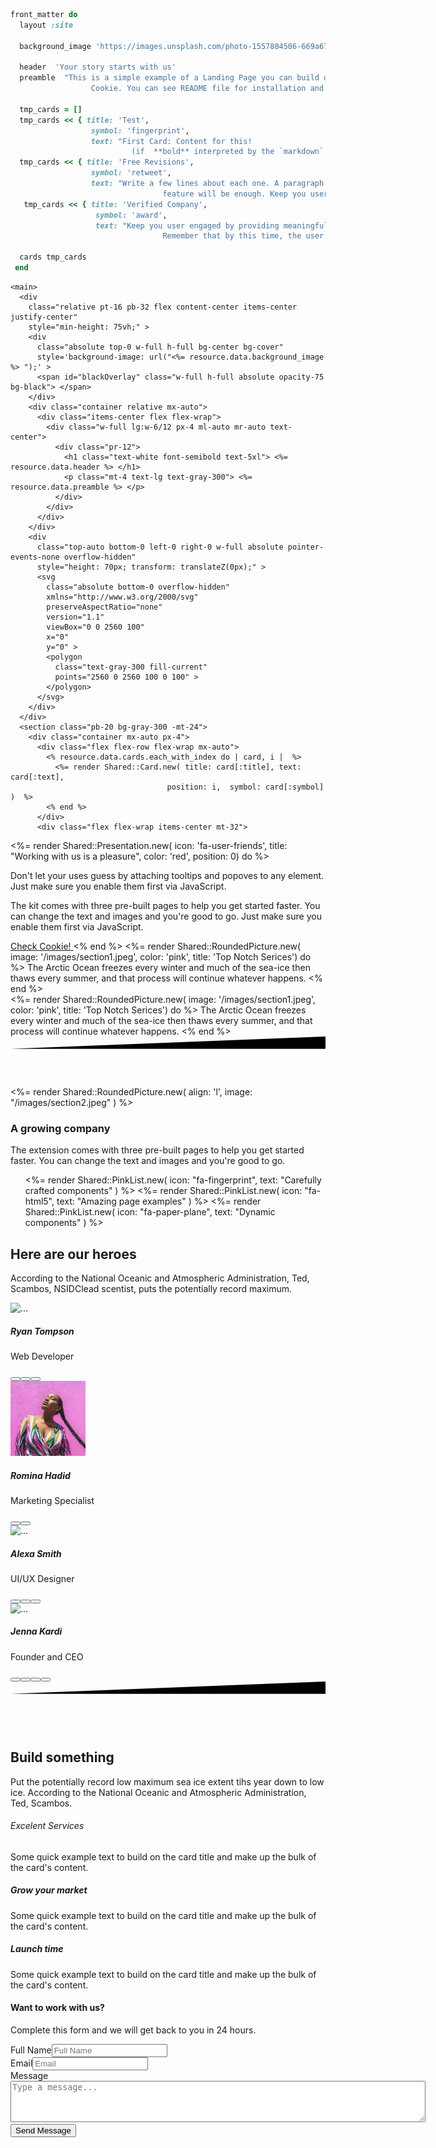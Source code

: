 ~~~ruby
front_matter do 
  layout :site

  background_image 'https://images.unsplash.com/photo-1557804506-669a67965ba0?ixlib=rb-1.2.1&amp;ixid=eyJhcHBfaWQiOjEyMDd9&amp;auto=format&amp;fit=crop&amp;w=1267&amp;q=80'

  header  'Your story starts with us'
  preamble  "This is a simple example of a Landing Page you can build using
                  Cookie. You can see README file for installation and customization."

  tmp_cards = []
  tmp_cards << { title: 'Test',
                  symbol: 'fingerprint',
                  text: "First Card: Content for this! 
                           (if  **bold** interpreted by the `markdown` filter)" }
  tmp_cards << { title: 'Free Revisions',
                  symbol: 'retweet',
                  text: "Write a few lines about each one. A paragraph describing a
                                  feature will be enough. Keep you user engaged!" }
   tmp_cards << { title: 'Verified Company',
                   symbol: 'award',
                   text: "Keep you user engaged by providing meaningful information.
                                  Remember that by this time, the user is curious."}

  cards tmp_cards
 end
~~~

  <div class="text-gray-800 antialiased">
    
    <main>
      <div
        class="relative pt-16 pb-32 flex content-center items-center justify-center"
        style="min-height: 75vh;" >
        <div
          class="absolute top-0 w-full h-full bg-center bg-cover"
          style='background-image: url("<%= resource.data.background_image %> ");' >
          <span id="blackOverlay" class="w-full h-full absolute opacity-75 bg-black"> </span>
        </div>
        <div class="container relative mx-auto">
          <div class="items-center flex flex-wrap">
            <div class="w-full lg:w-6/12 px-4 ml-auto mr-auto text-center">
              <div class="pr-12">
                <h1 class="text-white font-semibold text-5xl"> <%= resource.data.header %> </h1>
                <p class="mt-4 text-lg text-gray-300"> <%= resource.data.preamble %> </p>
              </div>
            </div>
          </div>
        </div>
        <div
          class="top-auto bottom-0 left-0 right-0 w-full absolute pointer-events-none overflow-hidden"
          style="height: 70px; transform: translateZ(0px);" >
          <svg
            class="absolute bottom-0 overflow-hidden"
            xmlns="http://www.w3.org/2000/svg"
            preserveAspectRatio="none"
            version="1.1"
            viewBox="0 0 2560 100"
            x="0"
            y="0" >
            <polygon
              class="text-gray-300 fill-current"
              points="2560 0 2560 100 0 100" >
            </polygon>
          </svg>
        </div>
      </div>
      <section class="pb-20 bg-gray-300 -mt-24">
        <div class="container mx-auto px-4">
          <div class="flex flex-row flex-wrap mx-auto">
            <% resource.data.cards.each_with_index do | card, i |  %>
              <%= render Shared::Card.new( title: card[:title], text: card[:text],
                                       position: i,  symbol: card[:symbol] )  %>
            <% end %>
          </div>
          <div class="flex flex-wrap items-center mt-32">
<%= render Shared::Presentation.new(  icon: 'fa-user-friends',
                                     title: "Working with us is a pleasure",
                                     color: 'red',
                                     position: 0) do                                                          %>
              <p class="text-lg font-light leading-relaxed mt-4 mb-4 text-gray-700" >
                Don't let your uses guess by attaching tooltips and popoves to
                any element. Just make sure you enable them first via
                JavaScript.
              </p>
              <p class="text-lg font-light leading-relaxed mt-0 mb-8 text-gray-700" >
                The kit comes with three pre-built pages to help you get started
                faster. You can change the text and images and you're good to
                go. Just make sure you enable them first via JavaScript.
              </p>
              <a href="https://github.com/topofocus/cookie"
                 class="font-bold text-gray-500 px-8 py-4 rounded-md bg-gray-50 hover:bg-gray-400 hover:text-gray-50">
                Check Cookie!
              </a>
<%        end                                                                                                 %>
<%= render Shared::RoundedPicture.new( image: '/images/section1.jpeg', color: 'pink',
                                                    title: 'Top Notch Serices') do                            %>
                    The Arctic Ocean freezes every winter and much of the
                    sea-ice then thaws every summer, and that process will
                    continue whatever happens.
<%          end                                                                                               %>
        </div></div>
            </div>
<%= render Shared::RoundedPicture.new( image: '/images/section1.jpeg', color: 'pink',
                                                    title: 'Top Notch Serices') do                            %>
                    The Arctic Ocean freezes every winter and much of the
                    sea-ice then thaws every summer, and that process will
                    continue whatever happens.
<%          end                                                                                               %>
        </div></div>
      </section>
      <section class="relative py-20">
        <div
          class="bottom-auto top-0 left-0 right-0 w-full absolute pointer-events-none overflow-hidden -mt-20"
          style="height: 80px; transform: translateZ(0px);"
        >
          <svg
            class="absolute bottom-0 overflow-hidden"
            xmlns="http://www.w3.org/2000/svg"
            preserveAspectRatio="none"
            version="1.1"
            viewBox="0 0 2560 100"
            x="0"
            y="0"
          >
            <polygon
              class="text-white fill-current"
              points="2560 0 2560 100 0 100"
            ></polygon>
          </svg>
        </div>
        <div class="container mx-auto px-4">
          <div class="items-center flex flex-wrap">
            <%= render Shared::RoundedPicture.new( align: 'l', image: "/images/section2.jpeg"  ) %>
            <div class="w-full md:w-5/12 ml-auto mr-auto px-4">
              <div class="md:pr-12">
                <div
                  class="text-pink-600 p-3 text-center inline-flex items-center justify-center w-16 h-16 mb-6 shadow-lg rounded-full bg-pink-300"
                >
                  <i class="fas fa-rocket text-xl"></i>
                </div>
                <h3 class="text-3xl font-semibold">A growing company</h3>
                <p class="mt-4 text-lg leading-relaxed text-gray-600">
                  The extension comes with three pre-built pages to help you get
                  started faster. You can change the text and images and you're
                  good to go.
                </p>
                <ul class="list-none mt-6">
<%=                 render Shared::PinkList.new( icon: "fa-fingerprint", text: "Carefully crafted components" )     %> 
<%=                 render Shared::PinkList.new( icon: "fa-html5", text: "Amazing page examples" )                  %> 
<%=                 render Shared::PinkList.new( icon: "fa-paper-plane", text: "Dynamic components" )               %> 
                </ul>
              </div>
            </div>
          </div>
        </div>
      </section>
      <section class="pt-20 pb-48">
        <div class="container mx-auto px-4">
          <div class="flex flex-wrap justify-center text-center mb-24">
            <div class="w-full lg:w-6/12 px-4">
              <h2 class="text-4xl font-semibold">Here are our heroes</h2>
              <p class="text-lg leading-relaxed m-4 text-gray-600">
                According to the National Oceanic and Atmospheric
                Administration, Ted, Scambos, NSIDClead scentist, puts the
                potentially record maximum.
              </p>
            </div>
          </div>
          <div class="flex flex-wrap">
            <div class="w-full md:w-6/12 lg:w-3/12 lg:mb-0 mb-12 px-4">
              <div class="px-6">
                <img
                  alt="..."
                  src="/images/team-1-800x800.jpg"
                  class="shadow-lg rounded-full max-w-full mx-auto"
                  style="max-width: 120px;"
                />
                <div class="pt-6 text-center">
                  <h5 class="text-xl font-bold">Ryan Tompson</h5>
                  <p class="mt-1 text-sm text-gray-500 uppercase font-semibold">
                    Web Developer
                  </p>
                  <div class="mt-6">
                    <button
                      class="bg-blue-400 text-white w-8 h-8 rounded-full outline-none focus:outline-none mr-1 mb-1"
                      type="button"
                    >
                      <i class="fab fa-twitter"></i></button
                    ><button
                      class="bg-blue-600 text-white w-8 h-8 rounded-full outline-none focus:outline-none mr-1 mb-1"
                      type="button"
                    >
                      <i class="fab fa-facebook-f"></i></button
                    ><button
                      class="bg-pink-500 text-white w-8 h-8 rounded-full outline-none focus:outline-none mr-1 mb-1"
                      type="button"
                    >
                      <i class="fab fa-dribbble"></i>
                    </button>
                  </div>
                </div>
              </div>
            </div>
            <div class="w-full md:w-6/12 lg:w-3/12 lg:mb-0 mb-12 px-4">
              <div class="px-6">
                <img
                  alt="..."
                  src="images/team-2-800x800.jpg"
                  class="shadow-lg rounded-full max-w-full mx-auto"
                  style="max-width: 120px;"
                />
                <div class="pt-6 text-center">
                  <h5 class="text-xl font-bold">Romina Hadid</h5>
                  <p class="mt-1 text-sm text-gray-500 uppercase font-semibold">
                    Marketing Specialist
                  </p>
                  <div class="mt-6">
                    <button
                      class="bg-red-600 text-white w-8 h-8 rounded-full outline-none focus:outline-none mr-1 mb-1"
                      type="button"
                    >
                      <i class="fab fa-google"></i></button
                    ><button
                      class="bg-blue-600 text-white w-8 h-8 rounded-full outline-none focus:outline-none mr-1 mb-1"
                      type="button"
                    >
                      <i class="fab fa-facebook-f"></i>
                    </button>
                  </div>
                </div>
              </div>
            </div>
            <div class="w-full md:w-6/12 lg:w-3/12 lg:mb-0 mb-12 px-4">
              <div class="px-6">
                <img
                  alt="..."
                  src="/images/team-3-800x800.jpg"
                  class="shadow-lg rounded-full max-w-full mx-auto"
                  style="max-width: 120px;"
                />
                <div class="pt-6 text-center">
                  <h5 class="text-xl font-bold">Alexa Smith</h5>
                  <p class="mt-1 text-sm text-gray-500 uppercase font-semibold">
                    UI/UX Designer
                  </p>
                  <div class="mt-6">
                    <button
                      class="bg-red-600 text-white w-8 h-8 rounded-full outline-none focus:outline-none mr-1 mb-1"
                      type="button"
                    >
                      <i class="fab fa-google"></i></button
                    ><button
                      class="bg-blue-400 text-white w-8 h-8 rounded-full outline-none focus:outline-none mr-1 mb-1"
                      type="button"
                    >
                      <i class="fab fa-twitter"></i></button
                    ><button
                      class="bg-gray-800 text-white w-8 h-8 rounded-full outline-none focus:outline-none mr-1 mb-1"
                      type="button"
                    >
                      <i class="fab fa-instagram"></i>
                    </button>
                  </div>
                </div>
              </div>
            </div>
            <div class="w-full md:w-6/12 lg:w-3/12 lg:mb-0 mb-12 px-4">
              <div class="px-6">
                <img
                  alt="..."
                  src="/images/team-4-470x470.png"
                  class="shadow-lg rounded-full max-w-full mx-auto"
                  style="max-width: 120px;"
                />
                <div class="pt-6 text-center">
                  <h5 class="text-xl font-bold">Jenna Kardi</h5>
                  <p class="mt-1 text-sm text-gray-500 uppercase font-semibold">
                    Founder and CEO
                  </p>
                  <div class="mt-6">
                    <button
                      class="bg-pink-500 text-white w-8 h-8 rounded-full outline-none focus:outline-none mr-1 mb-1"
                      type="button"
                    >
                      <i class="fab fa-dribbble"></i></button
                    ><button
                      class="bg-red-600 text-white w-8 h-8 rounded-full outline-none focus:outline-none mr-1 mb-1"
                      type="button"
                    >
                      <i class="fab fa-google"></i></button
                    ><button
                      class="bg-blue-400 text-white w-8 h-8 rounded-full outline-none focus:outline-none mr-1 mb-1"
                      type="button"
                    >
                      <i class="fab fa-twitter"></i></button
                    ><button
                      class="bg-gray-800 text-white w-8 h-8 rounded-full outline-none focus:outline-none mr-1 mb-1"
                      type="button"
                    >
                      <i class="fab fa-instagram"></i>
                    </button>
                  </div>
                </div>
              </div>
            </div>
          </div>
        </div>
      </section>
      <section class="pb-20 relative block bg-gray-900">
        <div
          class="bottom-auto top-0 left-0 right-0 w-full absolute pointer-events-none overflow-hidden -mt-20"
          style="height: 80px; transform: translateZ(0px);"
        >
          <svg
            class="absolute bottom-0 overflow-hidden"
            xmlns="http://www.w3.org/2000/svg"
            preserveAspectRatio="none"
            version="1.1"
            viewBox="0 0 2560 100"
            x="0"
            y="0"
          >
            <polygon
              class="text-gray-900 fill-current"
              points="2560 0 2560 100 0 100"
            ></polygon>
          </svg>
        </div>
        <div class="container mx-auto px-4 lg:pt-24 lg:pb-64">
          <div class="flex flex-wrap text-center justify-center">
            <div class="w-full lg:w-6/12 px-4">
              <h2 class="text-4xl font-semibold text-white">Build something</h2>
              <p class="text-lg leading-relaxed mt-4 mb-4 text-gray-500">
                Put the potentially record low maximum sea ice extent tihs year
                down to low ice. According to the National Oceanic and
                Atmospheric Administration, Ted, Scambos.
              </p>
            </div>
          </div>
          <div class="flex flex-wrap mt-12 justify-center">
            <div class="w-full lg:w-3/12 px-4 text-center">
              <div
                class="text-gray-900 p-3 w-12 h-12 shadow-lg rounded-full bg-white inline-flex items-center justify-center"
              >
                <i class="fas fa-medal text-xl"></i>
              </div>
              <h6 class="text-xl mt-5 font-semibold text-white">
                Excelent Services
              </h6>
              <p class="mt-2 mb-4 text-gray-500">
                Some quick example text to build on the card title and make up
                the bulk of the card's content.
              </p>
            </div>
            <div class="w-full lg:w-3/12 px-4 text-center">
              <div
                class="text-gray-900 p-3 w-12 h-12 shadow-lg rounded-full bg-white inline-flex items-center justify-center"
              >
                <i class="fas fa-poll text-xl"></i>
              </div>
              <h5 class="text-xl mt-5 font-semibold text-white">
                Grow your market
              </h5>
              <p class="mt-2 mb-4 text-gray-500">
                Some quick example text to build on the card title and make up
                the bulk of the card's content.
              </p>
            </div>
            <div class="w-full lg:w-3/12 px-4 text-center">
              <div
                class="text-gray-900 p-3 w-12 h-12 shadow-lg rounded-full bg-white inline-flex items-center justify-center"
              >
                <i class="fas fa-lightbulb text-xl"></i>
              </div>
              <h5 class="text-xl mt-5 font-semibold text-white">Launch time</h5>
              <p class="mt-2 mb-4 text-gray-500">
                Some quick example text to build on the card title and make up
                the bulk of the card's content.
              </p>
            </div>
          </div>
        </div>
      </section>
      <section class="relative block py-24 lg:pt-0 bg-gray-900">
        <div class="container mx-auto px-4">
          <div class="flex flex-wrap justify-center lg:-mt-64 -mt-48">
            <div class="w-full lg:w-6/12 px-4">
              <div
                class="relative flex flex-col min-w-0 break-words w-full mb-6 shadow-lg rounded-lg bg-gray-300"
              >
                <div class="flex-auto p-5 lg:p-10">
                  <h4 class="text-2xl font-semibold">Want to work with us?</h4>
                  <p class="leading-relaxed mt-1 mb-4 text-gray-600">
                    Complete this form and we will get back to you in 24 hours.
                  </p>
                  <div class="relative w-full mb-3 mt-8">
                    <label
                      class="block uppercase text-gray-700 text-xs font-bold mb-2"
                      for="full-name"
                      >Full Name</label
                    ><input
                      type="text"
                      class="px-3 py-3 placeholder-gray-400 text-gray-700 bg-white rounded text-sm shadow focus:outline-none focus:shadow-outline w-full"
                      placeholder="Full Name"
                      style="transition: all 0.15s ease 0s;"
                    />
                  </div>
                  <div class="relative w-full mb-3">
                    <label
                      class="block uppercase text-gray-700 text-xs font-bold mb-2"
                      for="email"
                      >Email</label
                    ><input
                      type="email"
                      class="px-3 py-3 placeholder-gray-400 text-gray-700 bg-white rounded text-sm shadow focus:outline-none focus:shadow-outline w-full"
                      placeholder="Email"
                      style="transition: all 0.15s ease 0s;"
                    />
                  </div>
                  <div class="relative w-full mb-3">
                    <label
                      class="block uppercase text-gray-700 text-xs font-bold mb-2"
                      for="message"
                      >Message</label
                    ><textarea
                      rows="4"
                      cols="80"
                      class="px-3 py-3 placeholder-gray-400 text-gray-700 bg-white rounded text-sm shadow focus:outline-none focus:shadow-outline w-full"
                      placeholder="Type a message..."
                    ></textarea>
                  </div>
                  <div class="text-center mt-6">
                    <button
                      class="bg-gray-900 text-white active:bg-gray-700 text-sm font-bold uppercase px-6 py-3 rounded shadow hover:shadow-lg outline-none focus:outline-none mr-1 mb-1"
                      type="button"
                      style="transition: all 0.15s ease 0s;"
                    >
                      Send Message
                    </button>
                  </div>
                </div>
              </div>
            </div>
          </div>
        </div>
      </section>
    </main>
    
  </div>
  <script>
    function toggleNavbar(collapseID) {
      document.getElementById(collapseID).classList.toggle("hidden");
      document.getElementById(collapseID).classList.toggle("block");
    }
  </script>
